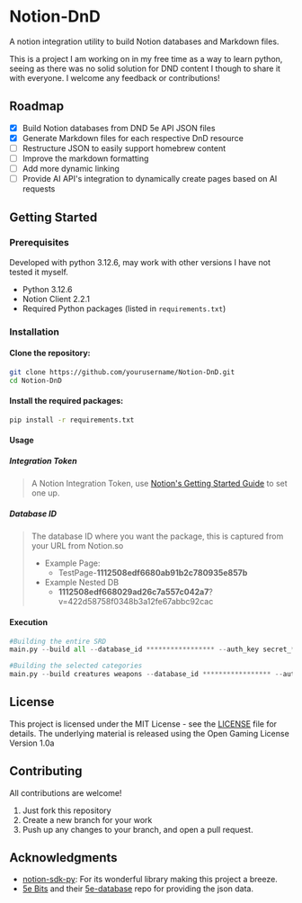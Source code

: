 # Notion-DnD

A notion integration utility to build Notion databases and Markdown files.

This is a project I am working on in my free time as a way to learn python, seeing as there was no solid solution for DND content I though to share it with everyone. I welcome any feedback or contributions!

## Roadmap

- [x] Build Notion databases from DND 5e API JSON files
- [x] Generate Markdown files for each respective DnD resource
- [ ] Restructure JSON to easily support homebrew content
- [ ] Improve the markdown formatting
- [ ] Add more dynamic linking
- [ ] Provide AI API's integration to dynamically create pages based on AI requests

## Getting Started

### Prerequisites

Developed with python 3.12.6, may work with other versions I have not tested it myself.
- Python 3.12.6
- Notion Client 2.2.1
- Required Python packages (listed in `requirements.txt`)

### Installation

#### Clone the repository:
```sh
git clone https://github.com/yourusername/Notion-DnD.git
cd Notion-DnD
```

#### Install the required packages:
```sh
pip install -r requirements.txt
```

#### Usage
##### Integration Token
> A Notion Integration Token, use [Notion's Getting Started Guide](https://www.notion.so/profile/integrations) to set one up.
##### Database ID
> The database ID where you want the package, this is captured from your URL from Notion.so
> - Example Page: 
>   - TestPage-**1112508edf6680ab91b2c780935e857b**
> - Example Nested DB 
>   - **1112508edf668029ad26c7a557c042a7**?v=422d58758f0348b3a12fe67abbc92cac
#### Execution
```python
#Building the entire SRD
main.py --build all --database_id ***************** --auth_key secret_*****************

#Building the selected categories
main.py --build creatures weapons --database_id ***************** --auth_key secret_*****************
```

## License

This project is licensed under the MIT License - see the [LICENSE](LICENSE) file for details. The underlying material is released using the Open Gaming License Version 1.0a

## Contributing
All contributions are welcome!

1. Just fork this repository
2. Create a new branch for your work
3. Push up any changes to your branch, and open a pull request. 

## Acknowledgments
- [notion-sdk-py](https://github.com/ramnes/notion-sdk-py): For its wonderful library making this project a breeze.
- [5e Bits](https://github.com/5e-bits) and their [5e-database](https://github.com/5e-bits/5e-database) repo for providing the json data.
